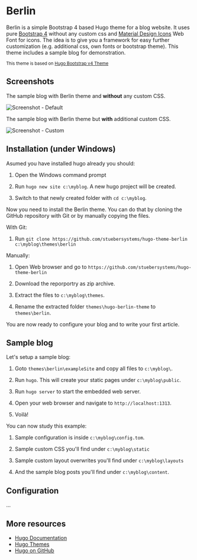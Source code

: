 # Berlin

Berlin is a simple Bootstrap 4 based Hugo theme for a blog website. It uses pure [Bootstrap 4](https://getbootstrap.com) without any custom css and [Material Design Icons](https://materialdesignicons.com) Web Font for icons. The idea is to give you a framework for easy further customization (e.g. additional css, own fonts or bootstrap theme). This theme includes a sample blog for demonstration.

<small>This theme is based on [Hugo Bootstrap v4 Theme](https://github.com/Xzya/hugo-bootstrap)</small>

## Screenshots

The sample blog with Berlin theme and **without** any custom CSS.

![Screenshot - Default](https://raw.githubusercontent.com/stuebersystems/hugo-theme-berlin/master/screenshots/default.png)

The sample blog with Berlin theme but **with** additional custom CSS.

![Screenshot - Custom](https://raw.githubusercontent.com/stuebersystems/hugo-theme-berlin/master/screenshots/custom.png)

## Installation (under Windows)

Asumed you have installed hugo already you should:	

1. Open the Windows command prompt

2. Run `hugo new site c:\myblog`. A new hugo project will be created.

3. Switch to that newly created folder with `cd c:\myblog`.

Now you need to install the Berlin theme. You can do that by cloning the GitHub repository with Git or by manually copying the files.

With Git:

1. Run `git clone https://github.com/stuebersystems/hugo-theme-berlin c:\myblog\themes\berlin`

Manually:

1. Open Web browser and go to `https://github.com/stuebersystems/hugo-theme-berlin`

2. Download the reporportry as zip archive.

3. Extract the files to `c:\myblog\themes`.

4. Rename the extracted folder `themes\hugo-berlin-theme` to `themes\berlin`.

You are now ready to configure your blog and to write your first article. 

## Sample blog

Let's setup a sample blog:

1. Goto `themes\berlin\exampleSite` and copy all files to `c:\myblog\`.

2. Run `hugo`. This will create your static pages under `c:\myblog\public`.

3. Run `hugo server` to start the embedded web server.

3. Open your web browser and navigate to `http://localhost:1313`.

4. Voilà!

You can now study this example:

1. Sample configuration is inside `c:\myblog\config.tom`.

2. Sample custom CSS you'll find under `c:\myblog\static`

3. Sample custom layout overwrites you'll find under `c:\myblog\layouts`

4. And the sample blog posts you'll find under `c:\myblog\content`.

## Configuration

...

## More resources

* [Hugo Documentation](https://gohugo.io/documentation)
* [Hugo Themes](https://themes.gohugo.io)
* [Hugo on GitHub](https://github.com/gohugoio/hugo)
